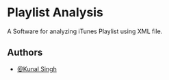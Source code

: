 
# Playlist Analysis

A Software for analyzing iTunes Playlist using XML file.


## Authors

- [@Kunal Singh](https://github.com/KunalSin9h)

  